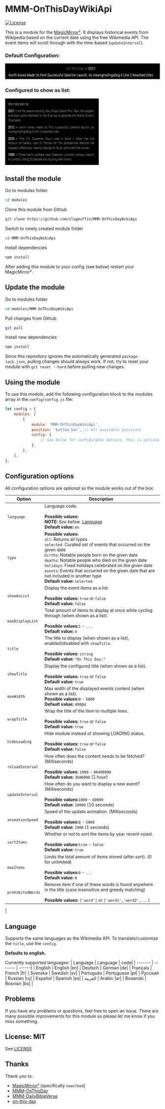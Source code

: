 # MMM-OnThisDayWikiApi

[![License](https://img.shields.io/badge/license-MIT-blue.svg)](http://choosealicense.com/licenses/mit)

This is a module for the [MagicMirror²](https://github.com/MichMich/MagicMirror/). It displays historical events from Wikipedia based on the current date using the free Wikimedia API. The event items will scroll through with the time-based (`updateInterval`).

### Default Configuration:
![Screenshot](screenshot/single_line.png)
### Configured to show as list:
![Screenshot](screenshot/show_as_list.png)

## Install the module

Go to modules folder

```sh
cd modules
```

Clone this module from Github

```sh
git clone https://github.com/slugmuffin/MMM-OnThisDayWikiApi
```

Switch to newly created module folder

```sh
cd MMM-OnThisDayWikiApi
```

Install dependencies

```sh
npm install
```

After adding this module to your config (see below) restart your MagicMirror².

## Update the module

Go to modules folder

```sh
cd modules/MMM-OnThisDayWikiApi
```

Pull changes from Github

```sh
git pull
```

Install new dependencies

```sh
npm install
```

Since this repository ignores the automatically generated `package-lock.json`, pulling changes should always work. If not, try to reset your module with `git reset --hard` before pulling new changes.

## Using the module

To use this module, add the following configuration block to the modules array in the `config/config.js` file:

```js
let config = {
    modules: [
        {
            module: 'MMM-OnThisDayWikiApi',
            position: 'bottom_bar', // All available positions
            config: {
                // See below for configurable options, this is optional
            },
        },
    ],
};
```

## Configuration options

All configuration options are *optional* so the module works out of the box.

| Option | Description |
| ---------- | ---------------------------------------------------------------------------------------------------------------------------------------------------------------------------------- |
| `language` | Language code. <br><br> **Possible values:** <br> **NOTE:** *See below.* [Language](#language) <br> **Default value:** `en` |
| `type` | **Possible values:**<br>`all`: Returns all types<br>`selected`: Curated set of events that occurred on the given date<br>`births`: Notable people born on the given date<br>`deaths`: Notable people who died on the given date<br>`holidays`: Fixed holidays celebrated on the given date<br>`events`: Events that occurred on the given date that are not included in another type <br> **Default value:** `selected`|
| `showAsList` | Display the event items as a list. <br><br> **Possible values:** `true` or `false` <br> **Default value:** `false` |
| `maxDisplayList` | Total amount of items to display at once while cycling through (when shown as a list). <br><br> **Possible values:**`1` - `...` <br> **Default value:** `4` |
| `title` | The title to display (when shown as a list), enabled/disabled with `showTitle`. <br><br> **Possible values:** `string` <br> **Default value:** `"On This Day:"` |
| `showTitle` | Display the configured title (when shown as a list). <br><br> **Possible values:** `true` or `false` <br> **Default value:** `true` |
| `maxWidth` | Max width of the displayed events content (when shown as a list).<br>**Possible values:**`0` - `5000` <br> **Default value:**  `400`px |
| `wrapTitle` | Wrap the title of the item to multiple lines. <br><br> **Possible values:** `true` or `false` <br> **Default value:** `true` |
| `hideLoading` | Hide module instead of showing LOADING status. <br><br> **Possible values:** `true` or `false` <br> **Default value:** `false` |
| `reloadInterval` | How often does the content needs to be fetched? (Milliseconds) <br><br> **Possible values:** `1000` - `86400000` <br> **Default value:** `3600000` (1 hour) |
| `updateInterval` | How often do you want to display a new event? (Milliseconds) <br><br> **Possible values:**`1000` - `60000` <br> **Default value:** `10000` (10 seconds) |
| `animationSpeed` | Speed of the update animation. (Milliseconds) <br><br> **Possible values:**`0` - `5000` <br> **Default value:** `1000` (1 seconds) |
| `sortItems` | Whether or not to sort the items by year recent->past. <br><br> **Possible values:**`true` - `false` <br> **Default value:** `true` |
| `maxItems` | Limits the total amount of items stored (after sort). (0 for unlimited) <br><br> **Possible values:**`0` - `...` <br> **Default value:** `0` |
| `prohibitedWords` | Remove item if one of these words is found anywhere in the title (case insensitive and greedy matching) <br><br> **Possible values:** `['word']` or `['word1','word2',...]` |
|

## Language

Supports the same languages as the Wikimedia API.
To translate/customize the `title`, use the `config`.

**Defaults to english.**

Currently supported languages:
| Language | Language | code|
| ------- | ------- | ------| 
| English 	| English 	|en|
| Deutsch 	| German  	|de|
| Français 	| French  	|fr|
| Svenska 	| Swedish 	|sv|
| Português	| Portuguese 	|pt|
| Русский 	| Russian 	|ru|
| Español 	| Spanish 	|es|
| العربية 	| Arabic  	|ar|
| Bosanski 	| Bosnian 	|bs|
|

## Problems

If you have any problems or questions, feel free to open an issue. There are many possible improvements for this module so please let me know if you miss something.

## License: MIT

See [LICENSE](LICENSE.txt)

## Thanks
Thank you to:
- [MagicMirror²](https://github.com/MichMich/MagicMirror/) (specifically `newsfeed`)
- [MMM-OnThisDay](https://github.com/nkl-kst/MMM-OnThisDay)
- [MMM-DailyBibleVerse](https://github.com/arthurgarzajr/MMM-DailyBibleVerse)
- [on-this-day](https://github.com/elliefairholm/on-this-day)